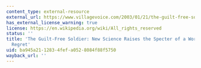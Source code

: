 ```yaml
---
content_type: external-resource
external_url: https://www.villagevoice.com/2003/01/21/the-guilt-free-soldier/
has_external_license_warning: true
license: https://en.wikipedia.org/wiki/All_rights_reserved
status: ''
title: 'The Guilt-Free Soldier: New Science Raises the Specter of a World Without
  Regret'
uid: ba945a21-1283-4fef-a052-8084f88f5750
wayback_url: ''
---
```


